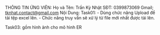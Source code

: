 THÔNG TIN ỨNG VIÊN:
  Họ và Tên: Trần Kỳ Nhật 
  SĐT: 0399873069
  Gmail; tknhat.contact@gmail.com
Nội Dung: 
Task01: - Dùng chức năng Upload để tải tệp excel lên.
  	    - Chức năng truy vấn sẽ xử lý từ file mới nhất được tải lên. 

Task03: gồm hình ảnh cho mô hình ER


